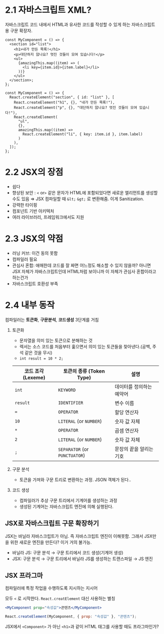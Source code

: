 # 2.1 자바스크립트 XML?

자바스크립트 코드 내에서 HTML과 유사한 코드를 작성할 수 있게 하는 자바스크립트용 구문 확장자.

```tsx
const MyComponent = () => {
  <section id="list">
    <h1>내가 만든 목록!</h1>
    <p>대단하지 않나요? 멋진 것들이 모여 있습니다!</p>
    <ul>
      {amazingThis.map((item) => (
        <li key={item.id}>{item.label}</li>
      ))}
    </ul>
  </section>;
};
```

```tsx
const MyComponent = () => {
  React.createElement("section", { id: "list" }, [
    React.createElement("h1", {}, "내가 만든 목록!"),
    React.createElement("p", {}, "대단하지 않나요? 멋진 것들이 모여 있습니다!"),
    React.createElement(
      "ul",
      {},
      amazingThis.map((item) =>
        React.createElement("li", { key: item.id }, item.label)
      )
    ),
  ]);
};
```

# 2.2 JSX의 장점

- 쉽다
- 향상된 보안 : `<` or`>` 같은 문자가 HTML에 포함되었다면 새로운 엘리먼트를 생성할 수도 있음 ⇒ JSX 컴파일할 때 `&lt;` `&gt;` 로 변환해줌. 이게 Sanitization.
- 강력한 타이핑
- 컴포넌트 기반 아키텍처
- 여러 라이브러리, 프레임워크에서도 지원

# 2.3 JSX의 약점

- 러닝 커브: 이건 동의 못함
- 컴파일러 필요
- 관심사 혼합: 애매한데 코드를 잘 짜면 어느정도 해소할 수 있지 않을까? 아니면 JSX 자체가 자바스크립트인데 HTML처럼 보이니까 이 자체가 관심사 혼합이라고 하는건가
- 자바스크립트 호환성 부족

# 2.4 내부 동작

컴파일러는 **토큰화**, **구문분석**, **코드생성** 3단계를 거침

1. 토큰화

   - 문자열을 의미 있는 토큰으로 분해하는 것
   - 렉서는 소스 코드를 처음부터 훑으면서 의미 있는 토큰들을 찾아낸다.(공백, 주석 같은 것을 무시)
   - `int result = 10 * 2;`

   | 코드 조각 (Lexeme) | 토큰의 종류 (Token Type)      | 설명                     |
   | ------------------ | ----------------------------- | ------------------------ |
   | `int`              | `KEYWORD`                     | 데이터를 정의하는 예약어 |
   | `result`           | `IDENTIFIER`                  | 변수 이름                |
   | `=`                | `OPERATOR`                    | 할당 연산자              |
   | `10`               | `LITERAL` (or `NUMBER`)       | 숫자 값 자체             |
   | `*`                | `OPERATOR`                    | 곱셈 연산자              |
   | `2`                | `LITERAL` (or `NUMBER`)       | 숫자 값 자체             |
   | `;`                | `SEPARATOR` (or `PUNCTUATOR`) | 문장의 끝을 알리는 기호  |

2. 구문 분석
   - 토큰을 가져와 구문 트리로 변환하는 과정. JSON 객체가 된다..
3. 코드 생성
   - 컴파일러가 추상 구문 트리에서 기계어를 생성하는 과정
   - 생성된 기계어는 자바스크립트 엔진에 의해 실행된다.

## JSX로 자바스크립트 구문 확장하기

JSX는 바닐라 자바스크립트가 아님. 즉 자바스크립트 엔진이 이해못함. 그래서 JSX만을 위한 새로운 엔진을 만든다? 이거 거의 불가능.

- 바닐라 JS: 구문 분석 → 구문 트리에서 코드 생성(기계어 생성)
- JSX: 구문 분석 → 구문 트리에서 바닐라 JS를 생성하는 트랜스파일 → JS 엔진

## JSX 프라그마

컴파일러에 특정 작업을 수행하도록 지시하는 지시어

모두 `<` 로 시작한다. `React.creatElement` 대신 사용하는 별칭

```jsx
<MyComponent prop="속성값">콘텐츠</MyComponent>
```

```jsx
React.createElement(MyComponent, { prop: "속성값" }, "콘텐츠");
```

JSX에서 `<Component>` 가 아닌 `<h1>`과 같이 HTML 태그를 사용할 때도 프라그마인가?
